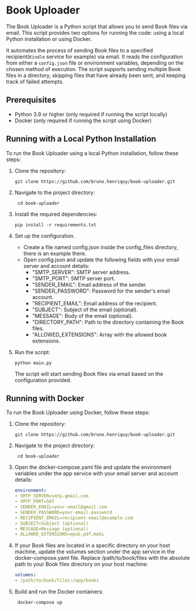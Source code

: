 # Book Uploader

The Book Uploader is a Python script that allows you to send Book files via email. This script provides two options for running the code: using a local Python installation or using Docker.

It automates the process of sending Book files to a specified recipient(`Kindle` service for example) via email. It reads the configuration from either a `config.json` file or environment variables, depending on the chosen method of execution.
The script supports sending multiple Book files in a directory, skipping files that have already been sent, and keeping track of failed attempts.

## Prerequisites

- Python 3.9 or higher (only required if running the script locally)
- Docker (only required if running the script using Docker)

## Running with a Local Python Installation

To run the Book Uploader using a local Python installation, follow these steps:

1. Clone the repository:

   ```shell
   git clone https://github.com/bruno.henriquy/book-uploader.git

2. Navigate to the project directory:

   ```shell
    cd book-uploader

3. Install the required dependencies:

    ```shell
    pip install -r requirements.txt

4. Set up the configuration.

    - Create a file named config.json inside the config_files directory, there is an example there.
    - Open config.json and update the following fields with your email server and account details:
      - "SMTP_SERVER": SMTP server address.
      - "SMTP_PORT": SMTP server port.
      - "SENDER_EMAIL": Email address of the sender.
      - "SENDER_PASSWORD": Password for the sender's email account.
      - "RECIPIENT_EMAIL": Email address of the recipient.
      - "SUBJECT": Subject of the email (optional).
      - "MESSAGE": Body of the email (optional).
      - "DIRECTORY_PATH": Path to the directory containing the Book files.
      - "ALLOWED_EXTENSIONS": Array with the allowed book extensions.

5. Run the script:

    ```shell
    python main.py
    ```
   
    The script will start sending Book files via email based on the configuration provided.

## Running with Docker

To run the Book Uploader using Docker, follow these steps:

1. Clone the repository:

   ```shell
   git clone https://github.com/bruno.henriquy/book-uploader.git

2. Navigate to the project directory:

   ```shell
    cd book-uploader
   
3. Open the docker-compose.yaml file and update the environment variables under the app service with your email server and account details:

    ```yaml
    environment:
   - SMTP_SERVER=smtp.gmail.com
   - SMTP_PORT=587
   - SENDER_EMAIL=your-email@gmail.com
   - SENDER_PASSWORD=your-email-password
   - RECIPIENT_EMAIL=recipient-email@example.com
   - SUBJECT=Subject (optional)
   - MESSAGE=Message (optional)
   - ALLOWED_EXTENSIONS=epub,pdf,mobi
   
4. If your Book files are located in a specific directory on your host machine, update the volumes section under the app service in the docker-compose.yaml file. Replace /path/to/book/files with the absolute path to your Book files directory on your host machine:

    ```yaml
    volumes:
   - /path/to/book/files:/app/books


5. Build and run the Docker containers:

   ```shell
    docker-compose up